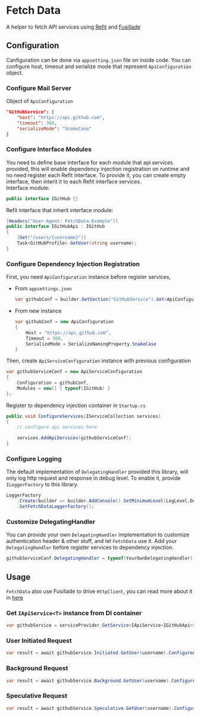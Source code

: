 # Fetch Data
A helper to fetch API services using [Refit](https://github.com/reactiveui/refit) and [Fusillade](https://github.com/reactiveui/fusillade)

## Configuration
Canfiguration can be done via `appsetting.json` file on inside code. You can configure host, timeout and serialize mode that represent `ApiConfiguration` object.

### Configure Mail Server
Object of `ApiConfiguration`
```json
"GitHubService": {
    "host": "https://api.github.com",
    "timeout": 360,
    "serializeMode": "SnakeCase"
}
```

### Configure Interface Modules
You need to define base interface for each module that api services provided, this will enable dependency injection registration on runtime and no need register each Refit interface. To provide it, you can create empty interface, then interit it to each Refit interface services.<br>
Interface module:
```csharp
public interface IGitHub {}
```
Refit interface that inherit interface module:
```csharp
[Headers("User-Agent: FetchData-Example")]
public interface IGitHubApi : IGitHub
{
    [Get("/users/{username}")]
    Task<GitHubProfile> GetUser(string username);
}
```

### Configure Dependency Injection Registration
First, you need `ApiConfiguration` instance before register services,
- From `appsettings.json`<br>
    ```csharp
    var githubConf = builder.GetSection("GitHubService").Get<ApiConfiguration>();
    ```
- From new instance<bR>
    ```csharp
    var githubConf = new ApiConfiguration
    {
        Host = "https://api.github.com",
        Timeout = 360,
        SerializeMode = SerializeNamingProperty.SnakeCase
    }
    ```
Then, create `ApiServiceConfiguration` instance with previous configuration
```csharp
var githubServiceConf = new ApiServiceConfiguration
{
    Configuration = githubConf,
    Modules = new[] { typeof(IGitHub) }
};
```
Register to dependency injection container in `Startup.cs`
```csharp
public void ConfigureServices(IServiceCollection services)
{
    // configure api services here

    services.AddApiServices(githubServiceConf);
}
```

### Configure Logging
The default implementation of `DelegatingHandler` provided this library, will only log http request and response in debug level. To enable it, provide `ILoggerFactory` to this library.
```csharp
LoggerFactory
    .Create(builder => builder.AddConsole().SetMinimumLevel(LogLevel.Debug))
    .SetFetchDataLoggerFactory();
```

### Customize DelegatingHandler
You can provide your own `DelegatingHandler` implementation to customize authentication header & other stuff, and let `FetchData` use it. Add your `DelegatingHandler` before register services to dependency injection.
```csharp
githubServiceConf.DelegatingHandler = typeof(YourOwnDelegatingHandler);
```

## Usage
`FetchData` also use Fusillade to drive `HttpClient`, you can read more about it in [here](https://github.com/reactiveui/Fusillade)
### Get `IApiService<T>` instance from DI container
```csharp
var githubService = serviceProvider.GetService<IApiService<IGitHubApi>>();
```
### User Initiated Request
```csharp
var result = await githubService.Initiated.GetUser(username).ConfigureAwait(false);
```
### Background Request
```csharp
var result = await githubService.Background.GetUser(username).ConfigureAwait(false);
```
### Speculative Request
```csharp
var result = await githubService.Speculative.GetUser(username).ConfigureAwait(false);
```